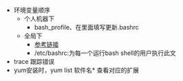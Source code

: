 - 环境变量顺序
  - 个人机器下
    - bash_profile、在里面填写更新.bashrc
  - 全局下
    - [参考链接](https://blog.csdn.net/weixin_31688465/article/details/116559948?ops_request_misc=&request_id=&biz_id=102&utm_term=root%20%E8%AF%BB%E5%8F%96%E7%8E%AF%E5%A2%83%E5%8F%98%E9%87%8F%E8%AF%BB%E5%8F%96%E7%9A%84%E6%98%AF%E9%82%A3%E4%B8%AA%E6%96%87%E4%BB%B6&utm_medium=distribute.pc_search_result.none-task-blog-2~all~sobaiduweb~default-0-116559948.142^v30^pc_rank_34,185^v2^control&spm=1018.2226.3001.4187)
    - /etc/bashrc:为每一个运行bash shell的用户执行此文
- trace 跟踪错误
- yum安装时，yum list 软件名* 查看对应的扩展